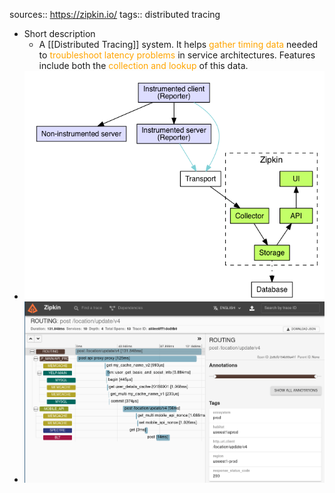 sources:: https://zipkin.io/
tags:: distributed tracing

- Short description
	- A [[Distributed Tracing]] system. It helps <span style="color: orange">gather timing data</span> needed to <span style="color: orange">troubleshoot latency problems</span> in service architectures. Features include both the <span style="color: orange">collection and lookup</span> of this data.
- ![image.png](../assets/image_1652383597892_0.png)
- ![image.png](../assets/image_1652383710713_0.png)